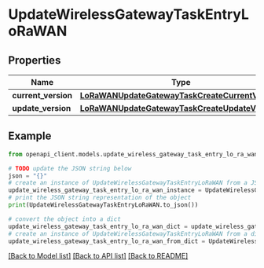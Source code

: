 # UpdateWirelessGatewayTaskEntryLoRaWAN


## Properties

Name | Type | Description | Notes
------------ | ------------- | ------------- | -------------
**current_version** | [**LoRaWANUpdateGatewayTaskCreateCurrentVersion**](LoRaWANUpdateGatewayTaskCreateCurrentVersion.md) |  | [optional] 
**update_version** | [**LoRaWANUpdateGatewayTaskCreateUpdateVersion**](LoRaWANUpdateGatewayTaskCreateUpdateVersion.md) |  | [optional] 

## Example

```python
from openapi_client.models.update_wireless_gateway_task_entry_lo_ra_wan import UpdateWirelessGatewayTaskEntryLoRaWAN

# TODO update the JSON string below
json = "{}"
# create an instance of UpdateWirelessGatewayTaskEntryLoRaWAN from a JSON string
update_wireless_gateway_task_entry_lo_ra_wan_instance = UpdateWirelessGatewayTaskEntryLoRaWAN.from_json(json)
# print the JSON string representation of the object
print(UpdateWirelessGatewayTaskEntryLoRaWAN.to_json())

# convert the object into a dict
update_wireless_gateway_task_entry_lo_ra_wan_dict = update_wireless_gateway_task_entry_lo_ra_wan_instance.to_dict()
# create an instance of UpdateWirelessGatewayTaskEntryLoRaWAN from a dict
update_wireless_gateway_task_entry_lo_ra_wan_from_dict = UpdateWirelessGatewayTaskEntryLoRaWAN.from_dict(update_wireless_gateway_task_entry_lo_ra_wan_dict)
```
[[Back to Model list]](../README.md#documentation-for-models) [[Back to API list]](../README.md#documentation-for-api-endpoints) [[Back to README]](../README.md)


